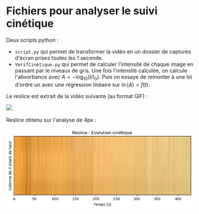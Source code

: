 # Fichiers pour analyser le suivi cinétique

Deux scripts python :
- `script.py` qui permet de transformer la vidéo en un dossier de captures d'écran prises toutes les 1 seconde.
- `VerifCinétique.py` qui permet de calculer l'intensité de chaque image en passant par le niveaux de gris. Une fois l'intensité calculée, on calcule l'absorbance avec $A=-\log_{10}(I/I_0)$. Puis on essaye de remonter à une loi d'ordre un avec une régression linéaire sur $\ln(A) = f(t)$.

Le reslice est extrait de la vidéo suivante (au format GIF) :

![](https://github.com/PyNoe/TIPE_Reslice/blob/main/Reslice.gif)

Reslice obtenu sur l'analyse de 4px :

![](https://github.com/PyNoe/TIPE_Reslice/blob/main/reslice.jpg)
